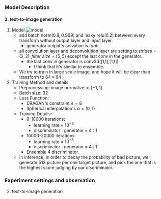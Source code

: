 ### Model Description

#### 2. text-to-image generation

1. Model
   ![model](/home/arvin/Desktop/class/MLDS2018SPRING/hw3/model.png)
   * add batch norm$(0.9,0.999)$ and leaky relu$(0.2)$ between every transform without output layer and input layer.
     * generator output's acivation is $tanh$.
   * all convolution layer and deconvolution layer are setting to $strides=(2,2) , filter\,\,size=(5,5)$ except the last conv in the generator.
     * the last conv in generator is conv2d([1,1],[1,1]). 
       * I think that it's similar to ensemble.
   * We try to train in large scale image, and hope it will be clear than transform to $64 \times 64$
2. Training Method and details
   * Preprocessing: image normalize to $[-1,1]$.
   * Batch size: 32
   * Loss Function:
     * DRAGAN's constraint $\lambda = 8$
     * Spherical interpolation's $\alpha = (0,1)$
   * Training Details:
     * 0-10000 iterations: 
       * learning rate = $10^{-4}$
       * discriminator : generator =  4 : 1
     * 10000-20000 iterations: 
       * learning rate = $10^{-5}$ 
       * discriminator : generator =  4 : 1
     * Ensemble 4 discriminator.
   * In inference, in order to decay the probability of bad picture, we generate 512 picture per one target picture, and pick the one that is the highest score judging by our discriminator.

### Experiment settings and observation

2. text-to-image generation

